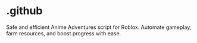 # .github
Safe and efficient Anime Adventures script for Roblox. Automate gameplay, farm resources, and boost progress with ease.
